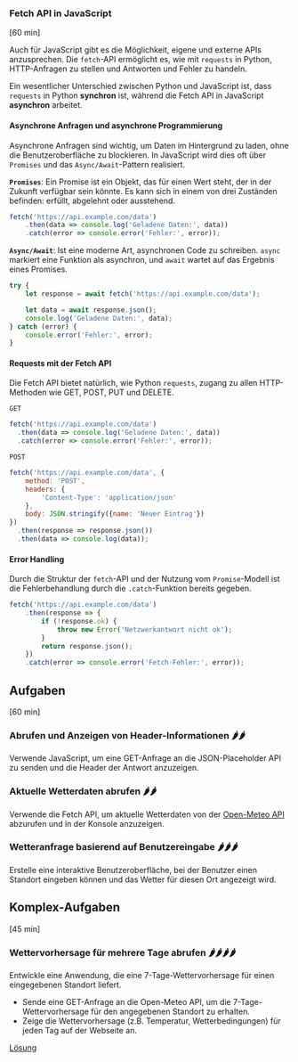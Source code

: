 ### Fetch API in JavaScript
[60 min]

Auch für JavaScript gibt es die Möglichkeit, eigene und externe APIs anzusprechen. Die `fetch`-API ermöglicht es, wie mit `requests` in Python, HTTP-Anfragen zu stellen und Antworten und Fehler zu handeln.

Ein wesentlicher Unterschied zwischen Python und JavaScript ist, dass `requests` in Python **synchron** ist, während die Fetch API in JavaScript **asynchron** arbeitet.

#### Asynchrone Anfragen und asynchrone Programmierung
Asynchrone Anfragen sind wichtig, um Daten im Hintergrund zu laden, ohne die Benutzeroberfläche zu blockieren. In JavaScript wird dies oft über `Promises` und das `Async/Await`-Pattern realisiert.

**`Promises`**: Ein Promise ist ein Objekt, das für einen Wert steht, der in der Zukunft verfügbar sein könnte. Es kann sich in einem von drei Zuständen befinden: erfüllt, abgelehnt oder ausstehend.

```javascript
fetch('https://api.example.com/data')
    .then(data => console.log('Geladene Daten:', data))
    .catch(error => console.error('Fehler:', error));
```

**`Async/Await`**: Ist eine moderne Art, asynchronen Code zu schreiben. `async` markiert eine Funktion als asynchron, und `await` wartet auf das Ergebnis eines Promises.

```javascript
try {
    let response = await fetch('https://api.example.com/data');

    let data = await response.json();
    console.log('Geladene Daten:', data);
} catch (error) {
    console.error('Fehler:', error);
}
```

#### Requests mit der Fetch API
Die Fetch API bietet natürlich, wie Python `requests`, zugang zu allen HTTP-Methoden wie GET, POST, PUT und DELETE.

`GET`
```javascript
fetch('https://api.example.com/data')
  .then(data => console.log('Geladene Daten:', data))
  .catch(error => console.error('Fehler:', error));
```

`POST`
```javascript
fetch('https://api.example.com/data', {
    method: 'POST',
    headers: {
        'Content-Type': 'application/json'
    },
    body: JSON.stringify({name: 'Neuer Eintrag'})
})
  .then(response => response.json())
  .then(data => console.log(data));
```

#### Error Handling
Durch die Struktur der `fetch`-API und der Nutzung vom `Promise`-Modell ist die Fehlerbehandlung durch die `.catch`-Funktion bereits gegeben.

```javascript
fetch('https://api.example.com/data')
    .then(response => {
        if (!response.ok) {
            throw new Error('Netzwerkantwort nicht ok');
        }
        return response.json();
    })
    .catch(error => console.error('Fetch-Fehler:', error));
```


## Aufgaben
[60 min]

### Abrufen und Anzeigen von Header-Informationen 🌶️️🌶️️
Verwende JavaScript, um eine GET-Anfrage an die JSON-Placeholder API zu senden und die Header der Antwort anzuzeigen.

### Aktuelle Wetterdaten abrufen 🌶️️🌶️️
Verwende die Fetch API, um aktuelle Wetterdaten von der [Open-Meteo API](https://open-meteo.com/) abzurufen und in der Konsole anzuzeigen.

### Wetteranfrage basierend auf Benutzereingabe 🌶️️🌶️️🌶️️
Erstelle eine interaktive Benutzeroberfläche, bei der Benutzer einen Standort eingeben können und das Wetter für diesen Ort angezeigt wird.

## Komplex-Aufgaben
[45 min]

### Wettervorhersage für mehrere Tage abrufen 🌶️️🌶️️🌶️️🌶️️
Entwickle eine Anwendung, die eine 7-Tage-Wettervorhersage für einen eingegebenen Standort liefert.

- Sende eine GET-Anfrage an die Open-Meteo API, um die 7-Tage-Wettervorhersage für den angegebenen Standort zu erhalten.
- Zeige die Wettervorhersage (z.B. Temperatur, Wetterbedingungen) für jeden Tag auf der Webseite an.

[Lösung](./solutions.md)

